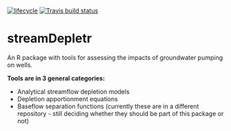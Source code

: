 [![lifecycle](https://img.shields.io/badge/lifecycle-experimental-orange.svg)](https://www.tidyverse.org/lifecycle/#experimental)
[![Travis build status](https://travis-ci.org/szipper/streamDepletr.svg?branch=master)](https://travis-ci.org/szipper/streamDepletr)
# streamDepletr
An R package with tools for assessing the impacts of groundwater pumping on wells.

**Tools are in 3 general categories:**
- Analytical streamflow depletion models
- Depletion apportionment equations
- Baseflow separation functions (currently these are in a different repository - still deciding whether they should be part of this package or not)
